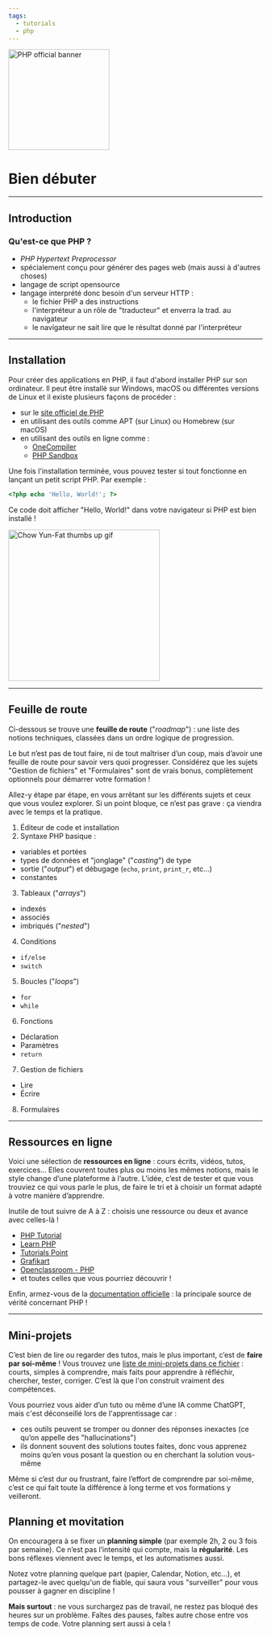 ```yaml
---
tags:
  - tutorials
  - php
---
```


<img src="https://www.php.net/images/logos/php-logo-white.svg" alt="PHP official banner" width=200>

# Bien débuter

---

## Introduction

### Qu'est-ce que PHP ?

- _PHP Hypertext Preprocessor_
- spécialement conçu pour générer des pages web (mais aussi à d'autres choses)
- langage de script opensource
- langage interprété donc besoin d'un serveur HTTP :
  - le fichier PHP a des instructions
  - l'interpréteur a un rôle de "traducteur" et enverra la trad. au navigateur
  - le navigateur ne sait lire que le résultat donné par l'interpréteur

---

## Installation

Pour créer des applications en PHP, il faut d'abord installer PHP sur son ordinateur. Il peut être installé sur Windows, macOS ou différentes versions de Linux et il existe plusieurs façons de procéder :

- sur le [site officiel de PHP](https://www.php.net/manual/fr/install.php)
- en utilisant des outils comme APT (sur Linux) ou Homebrew (sur macOS)
- en utilisant des outils en ligne comme :
  - [OneCompiler](https://onecompiler.com/php)
  - [PHP Sandbox](https://onlinephp.io/)

Une fois l'installation terminée, vous pouvez tester si tout fonctionne en lançant un petit script PHP. Par exemple :

```php
<?php echo 'Hello, World!'; ?>
```

Ce code doit afficher "Hello, World!" dans votre navigateur si PHP est bien installé !

<img src="https://media1.tenor.com/m/X60UMvwiQSUAAAAd/thumbs-up.gif" height=300 alt="Chow Yun-Fat thumbs up gif">

---

## Feuille de route

Ci-dessous se trouve une **feuille de route** ("_roadmap_") : une liste des notions techniques, classées dans un ordre logique de progression.

Le but n’est pas de tout faire, ni de tout maîtriser d’un coup, mais d’avoir une feuille de route pour savoir vers quoi progresser. Considérez que les sujets "Gestion de fichiers" et "Formulaires" sont de vrais bonus, complètement optionnels pour démarrer votre formation !

Allez-y étape par étape, en vous arrêtant sur les différents sujets et ceux que vous voulez explorer. Si un point bloque, ce n’est pas grave : ça viendra avec le temps et la pratique.

1. Éditeur de code et installation
2. Syntaxe PHP basique :

- variables et portées
- types de données et "jonglage" ("_casting_") de type
- sortie ("_output_") et débugage (`echo`, `print`, `print_r`, etc...)
- constantes

3. Tableaux ("_arrays_")

- indexés
- associés
- imbriqués ("_nested_")

4. Conditions

- `if/else`
- `switch`

5. Boucles ("_loops_")

- `for`
- `while`

6. Fonctions

- Déclaration
- Paramètres
- `return`

7. Gestion de fichiers

- Lire
- Écrire

8. Formulaires

---

## Ressources en ligne

Voici une sélection de **ressources en ligne** : cours écrits, vidéos, tutos, exercices... Elles couvrent toutes plus ou moins les mêmes notions, mais le style change d’une plateforme à l’autre. L’idée, c’est de tester et que vous trouviez ce qui vous parle le plus, de faire le tri et à choisir un format adapté à votre manière d’apprendre.

Inutile de tout suivre de A à Z : choisis une ressource ou deux et avance avec celles-là !

- [PHP Tutorial](https://www.phptutorial.net/)
- [Learn PHP](https://www.learn-php.org/)
- [Tutorials Point](https://www.tutorialspoint.com/php/index.htm)
- [Grafikart](https://grafikart.fr/tutoriels/php)
- [Openclassroom - PHP](https://openclassrooms.com/fr/courses/918836-concevez-votre-site-web-avec-php-et-mysql)
- et toutes celles que vous pourriez découvrir !

Enfin, armez-vous de la [documentation officielle](https://www.php.net/manual/fr/) : la principale source de vérité concernant PHP !

---

## Mini-projets

C’est bien de lire ou regarder des tutos, mais le plus important, c’est de **faire par soi-même** !
Vous trouvez une [liste de mini-projets dans ce fichier](https://github.com/association-z-code-emploi/ressources/tree/main/idees-de-projets/php.md) : courts, simples à comprendre, mais faits pour apprendre à réfléchir, chercher, tester, corriger. C’est là que l'on construit vraiment des compétences.

Vous pourriez vous aider d’un tuto ou même d’une IA comme ChatGPT, mais c'est déconseillé lors de l'apprentissage car :

- ces outils peuvent se tromper ou donner des réponses inexactes (ce qu’on appelle des "hallucinations")
- ils donnent souvent des solutions toutes faites, donc vous apprenez moins qu’en vous posant la question ou en cherchant la solution vous-même

Même si c’est dur ou frustrant, faire l’effort de comprendre par soi-même, c’est ce qui fait toute la différence à long terme et vos formations y veilleront.

## Planning et movitation

On encouragera à se fixer un **planning simple** (par exemple 2h, 2 ou 3 fois par semaine). Ce n’est pas l’intensité qui compte, mais la **régularité**. Les bons réflexes viennent avec le temps, et les automatismes aussi.

Notez votre planning quelque part (papier, Calendar, Notion, etc...), et partagez-le avec quelqu'un de fiable, qui saura vous "surveiller" pour vous pousser à gagner en discipline !

**Mais surtout** : ne vous surchargez pas de travail, ne restez pas bloqué des heures sur un problème. Faîtes des pauses, faîtes autre chose entre vos temps de code. Votre planning sert aussi à cela !

